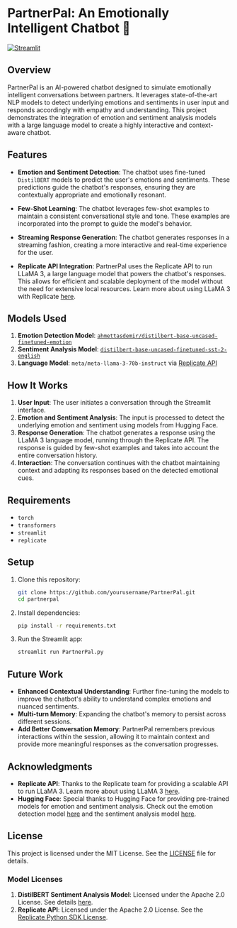 # PartnerPal: An Emotionally Intelligent Chatbot 💞
[![Streamlit](https://static.streamlit.io/badges/streamlit_badge_black_white.svg)](https://partnerpal.streamlit.app/)

## Overview

PartnerPal is an AI-powered chatbot designed to simulate emotionally intelligent conversations between partners. It leverages state-of-the-art NLP models to detect underlying emotions and sentiments in user input and responds accordingly with empathy and understanding. This project demonstrates the integration of emotion and sentiment analysis models with a large language model to create a highly interactive and context-aware chatbot.

## Features

- **Emotion and Sentiment Detection**: The chatbot uses fine-tuned `DistilBERT` models to predict the user's emotions and sentiments. These predictions guide the chatbot's responses, ensuring they are contextually appropriate and emotionally resonant.
  
- **Few-Shot Learning**: The chatbot leverages few-shot examples to maintain a consistent conversational style and tone. These examples are incorporated into the prompt to guide the model's behavior.

- **Streaming Response Generation**: The chatbot generates responses in a streaming fashion, creating a more interactive and real-time experience for the user.

- **Replicate API Integration**: PartnerPal uses the Replicate API to run LLaMA 3, a large language model that powers the chatbot's responses. This allows for efficient and scalable deployment of the model without the need for extensive local resources. Learn more about using LLaMA 3 with Replicate [here](https://replicate.com/blog/run-llama-3-1-with-an-api).

## Models Used

1. **Emotion Detection Model**: [`ahmettasdemir/distilbert-base-uncased-finetuned-emotion`](https://huggingface.co/ahmettasdemir/distilbert-base-uncased-finetuned-emotion)
2. **Sentiment Analysis Model**: [`distilbert-base-uncased-finetuned-sst-2-english`](https://huggingface.co/distilbert/distilbert-base-uncased-finetuned-sst-2-english)
3. **Language Model**: `meta/meta-llama-3-70b-instruct` via [Replicate API](https://replicate.com/blog/run-llama-3-1-with-an-api)

## How It Works

1. **User Input**: The user initiates a conversation through the Streamlit interface.
2. **Emotion and Sentiment Analysis**: The input is processed to detect the underlying emotion and sentiment using models from Hugging Face.
3. **Response Generation**: The chatbot generates a response using the LLaMA 3 language model, running through the Replicate API. The response is guided by few-shot examples and takes into account the entire conversation history.
4. **Interaction**: The conversation continues with the chatbot maintaining context and adapting its responses based on the detected emotional cues.

## Requirements

- `torch`
- `transformers`
- `streamlit`
- `replicate`

## Setup

1. Clone this repository:
    ```bash
    git clone https://github.com/yourusername/PartnerPal.git
    cd partnerpal
    ```

2. Install dependencies:
    ```bash
    pip install -r requirements.txt
    ```

3. Run the Streamlit app:
    ```bash
    streamlit run PartnerPal.py
    ```

## Future Work

- **Enhanced Contextual Understanding**: Further fine-tuning the models to improve the chatbot's ability to understand complex emotions and nuanced sentiments.
- **Multi-turn Memory**: Expanding the chatbot's memory to persist across different sessions.
- **Add Better Conversation Memory**: PartnerPal remembers previous interactions within the session, allowing it to maintain context and provide more meaningful responses as the conversation progresses.

## Acknowledgments

- **Replicate API**: Thanks to the Replicate team for providing a scalable API to run LLaMA 3. Learn more about using LLaMA 3 [here](https://replicate.com/blog/run-llama-3-1-with-an-api).
- **Hugging Face**: Special thanks to Hugging Face for providing pre-trained models for emotion and sentiment analysis. Check out the emotion detection model [here](https://huggingface.co/ahmettasdemir/distilbert-base-uncased-finetuned-emotion) and the sentiment analysis model [here](https://huggingface.co/distilbert/distilbert-base-uncased-finetuned-sst-2-english).

## License

This project is licensed under the MIT License. See the [LICENSE](LICENSE) file for details.

### Model Licenses

1. **DistilBERT Sentiment Analysis Model**: Licensed under the Apache 2.0 License. See details [here](https://huggingface.co/distilbert/distilbert-base-uncased-finetuned-sst-2-english/discussions).
2. **Replicate API**: Licensed under the Apache 2.0 License. See the [Replicate Python SDK License](https://github.com/replicate/replicate-python/blob/main/LICENSE).

